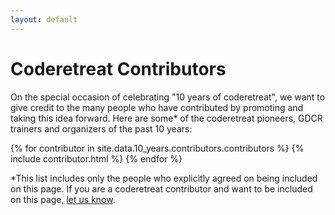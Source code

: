 ```yaml
---
layout: default
---
```


# Coderetreat Contributors

On the special occasion of celebrating "10 years of coderetreat", we want to give credit to the many people who have contributed by promoting and taking this idea forward. Here are some* of the coderetreat pioneers, GDCR trainers and organizers of the past 10 years:

<div style="display: flex; flex-wrap: wrap">	
{% for contributor in site.data.10_years.contributors.contributors %}
	{% include contributor.html %}
{% endfor %}
</div>

*This list includes only the people who explicitly agreed on being included on this page. If you are a coderetreat contributor and want to be included on this page, <a href="mailto:gdcr@coderetreat.org">let us know</a>.